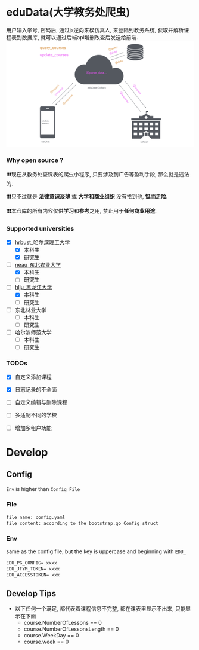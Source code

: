 # eduData(大学教务处爬虫)

用户输入学号, 密码后, 通过js逆向来模仿真人, 来登陆到教务系统, 获取并解析课程表到数据库, 就可以通过后端api增删改查后发送给前端.
![edaData](flowChart.png)
### Why open source ?
❗❗️❗️现在从教务处查课表的爬虫小程序, 只要涉及到广告等盈利手段, 那么就是违法的.

❗❗️❗️只不过就是 __法律意识淡薄__ 或 __大学和商业组织__ 没有找到他, **铤而走险**.

❗❗️❗️本仓库的所有内容仅供**学习**和**参考**之用, 禁止用于**任何商业用途**.

### Supported universities
- [x] [hrbust_哈尔滨理工大学](school/hrbust)
    - [x] 本科生
    - [x] 研究生
- [ ] [neau_东北农业大学](school/neau)
    - [x] 本科生
    - [ ] 研究生
- [ ] [hlju_黑龙江大学](school/hlju)
    - [x] 本科生
    - [ ] 研究生
- [ ] 东北林业大学
    - [ ] 本科生
    - [ ] 研究生
- [ ] 哈尔滨师范大学
    - [ ] 本科生
    - [ ] 研究生

### TODOs
- [x] 自定义添加课程
- [x] 日志记录的不全面
- [ ] 自定义编辑与删除课程
- [ ] 多适配不同的学校
- [ ] 增加多租户功能



# Develop
## Config
`Env` is higher than `Config File`

### File
```
file name: config.yaml
file content: according to the bootstrap.go Config struct
```

### Env
same as the config file, but the key is uppercase and beginning with `EDU_`
```
EDU_PG_CONFIG= xxxx
EDU_JFYM_TOKEN= xxxx
EDU_ACCESSTOKEN= xxx
```

## Develop Tips
- 以下任何一个满足, 都代表着课程信息不完整, 都在课表里显示不出来, 只能显示在下面
  - course.NumberOfLessons == 0
  - course.NumberOfLessonsLength == 0
  - course.WeekDay == 0
  - course.week == 0

